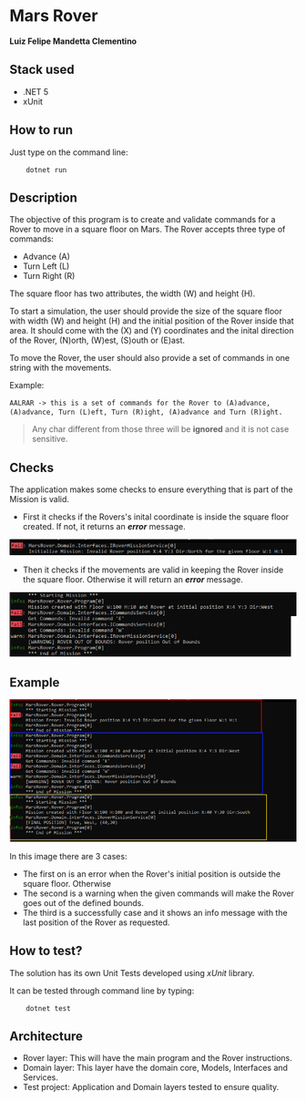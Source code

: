 # Mars Rover
**Luiz Felipe Mandetta Clementino**

## Stack used
- .NET 5
- xUnit

## How to run
Just type on the command line: 

        dotnet run

## Description
The objective of this program is to create and validate commands for a Rover to move in a square floor on Mars. The Rover accepts three type of commands: 
- Advance (A)
- Turn Left (L)
- Turn Right (R)

The square floor has two attributes, the width (W) and height (H).

To start a simulation, the user should provide the size of the square floor with width (W) and height (H) and the initial position of the Rover inside that area. It should come with the (X) and (Y) coordinates and the inital direction of the Rover, (N)orth, (W)est, (S)outh or (E)ast.

To move the Rover, the user should also provide a set of commands in one string with the movements. 

Example: 

    AALRAR -> this is a set of commands for the Rover to (A)advance, (A)advance, Turn (L)eft, Turn (R)ight, (A)advance and Turn (R)ight.

> Any char different from those three will be **ignored** and it is not case sensitive.

## Checks
The application makes some checks to ensure everything that is part of the Mission is valid.

- First it checks if the Rovers's inital coordinate is inside the square floor created. If not, it returns an ***error*** message.
  
![Error message - rover out of the square floor](screenshots/message_fail.png "Rover out of the square floor")

- Then it checks if the movements are valid in keeping the Rover inside the square floor. Otherwise it will return an ***error*** message.

![Error message - Out of bounds](screenshots/message_outofbounds.png "Invalid command")

## Example

![Example](screenshots/main.png "Mars Rover Missions Example")

In this image there are 3 cases:

- The first on is an error when the Rover's initial position is outside the square floor. Otherwise
- The second is a warning when the given commands will make the Rover goes out of the defined bounds.
- The third is a successfully case and it shows an info message with the last position of the Rover as requested.

## How to test?

The solution has its own Unit Tests developed using _xUnit_ library.

It can be tested through command line by typing:

        dotnet test

## Architecture
  
- Rover layer: This will have the main program and the Rover instructions.
- Domain layer: This layer have the domain core, Models, Interfaces and Services.
- Test project: Application and Domain layers tested to ensure quality.